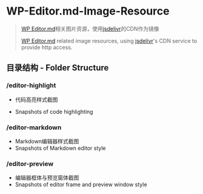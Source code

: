 # WP-Editor.md-Image-Resource

> [WP Editor.md](https://github.com/LuRenJiasWorld/WP-Editor.md)相关图片资源，使用[jsdelivr](https://www.jsdelivr.com/)的CDN作为镜像
>
> [WP Editor.md](https://github.com/LuRenJiasWorld/WP-Editor.md) related image resources, using [jsdelivr](https://www.jsdelivr.com/)'s CDN service to provide http access.

## 目录结构 - Folder Structure

### /editor-highlight 

- 代码高亮样式截图

- Snapshots of code highlighting

### /editor-markdown

- Markdown编辑器样式截图
- Snapshots of Markdown editor style

### /editor-preview

- 编辑器框体与预览窗体截图
- Snapshots of editor frame and preview window style